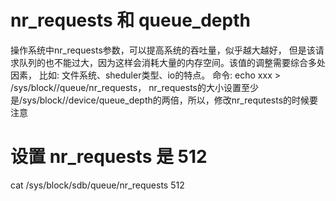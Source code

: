 # nr_requests 和 queue_depth
操作系统中nr_requests参数，可以提高系统的吞吐量，似乎越大越好，
但是该请求队列的也不能过大，因为这样会消耗大量的内存空间。该值的调整需要综合多处因素，
比如: 文件系统、sheduler类型、io的特点。
命令: echo xxx > /sys/block//queue/nr_requests，
nr_requests的大小设置至少是/sys/block//device/queue_depth的两倍，所以，修改nr_requtests的时候要注意

# 设置 nr_requests 是 512
cat /sys/block/sdb/queue/nr_requests
512